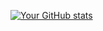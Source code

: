 [![Your GitHub stats](https://github-readme-stats.vercel.app/api?username=amirzt&count_private=true&show_icons=true&theme=radical&hide=contribs)](https://github.com/amirzt)
